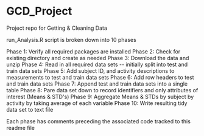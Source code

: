 # GCD_Project
Project repo for Getting &amp; Cleaning Data

run_Analysis.R script is broken down into 10 phases

  Phase  1:  Verify all required packages are installed
  Phase  2:  Check for existing directory and create as needed
  Phase  3:  Download the data and unzip
  Phase  4:  Read in all required data sets -- initially split into test and train data sets
  Phase  5:  Add subject ID, and activity descriptions to measurements to test and train data sets
  Phase  6:  Add row headers to test and train data sets
  Phase  7:  Append test and train data sets into a single table
  Phase  8:  Pare data set down to record identifiers and only attributes of interest (Means & STD's)
  Phase  9:  Aggregate Means & STDs by subject by activity by taking average of each variable
  Phase 10:  Write resulting tidy data set to text file
  
Each phase has comments preceding the associated code tracked to this readme file  
